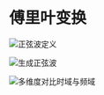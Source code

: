 # 傅里叶变换

![正弦波定义](https://assets.ng-tech.icu/item/20230416231542.png)

![生成正弦波](https://upload.wikimedia.org/wikipedia/commons/1/1a/Fourier_series_square_wave_circles_animation.gif)

![多维度对比时域与频域](https://assets.ng-tech.icu/item/20230416231659.png)
